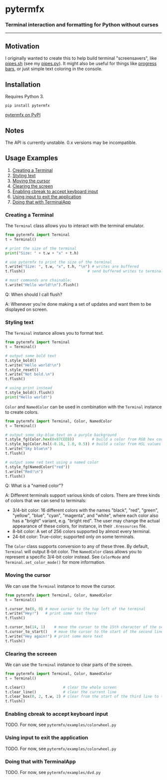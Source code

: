# pytermfx
### Terminal interaction and formatting for Python without curses
---

## Motivation
I originally wanted to create this to help build terminal "screensavers", like [pipes.sh](https://github.com/pipeseroni/pipes.sh) (see my [pipes.py](https://github.com/loganzartman/pytermfx/blob/master/pytermfx/examples/pipes.py)). It might also be useful for things like [progress bars](https://github.com/loganzartman/pytermfx/blob/master/pytermfx/examples/progress_bar.py), or just simple text coloring in the console.

## Installation
Requires Python 3.

`pip install pytermfx`

[pytermfx on PyPI](https://pypi.org/project/pytermfx/)

## Notes
The API is currently unstable. 0.x versions may be incompatible.

## Usage Examples
1. [Creating a Terminal](#creating-a-terminal)
2. [Styling text](#styling-text)
3. [Moving the cursor](#moving-the-cursor)
4. [Clearing the screen](#clearing-the-screen)
5. [Enabling cbreak to accept keyboard input](#enabling-cbreak-to-accept-keyboard-input)
6. [Using input to exit the application](#using-input-to-exit-the-application)
7. [Doing that with TerminalApp](#doing-that-with-terminalapp)

### Creating a Terminal
The `Terminal` class allows you to interact with the terminal emulator.

```python
from pytermfx import Terminal
t = Terminal()

# print the size of the terminal
print("Size: " + t.w + "x" + t.h)

# use pytermfx to print the size of the terminal
t.write("Size: ", t.w, "x", t.h, "\n") # writes are buffered
t.flush()                            # send buffered writes to terminal

# most commands are chainable:
t.write("Hello world!\n").flush() 
```

Q: When should I call flush?

A: Whenever you're done making a set of updates and want them to be displayed on screen.

### Styling text
The `Terminal` instance allows you to format text.

```python
from pytermfx import Terminal
t = Terminal()

# output some bold text
t.style_bold()
t.write("Hello world!\n")
t.style_reset()
t.write("Not bold.\n")
t.flush()

# using print instead
t.style_bold().flush()
print("Hello world!")
```

`Color` and `NamedColor` can be used in combination with the `Terminal` instance to create colors.

```python
from pytermfx import Terminal, Color, NamedColor
t = Terminal()

# output some sky-blue text on a purple background
t.style_fg(Color.hex(0x87CEEB))        # build a color from RGB hex code
t.style_bg(Color.hsl(-0.16, 1.0, 0.5)) # build a color from HSL values
t.write("Sky blue\n")
t.flush()

# output some red text using a named color
t.style_fg(NamedColor("red"))
t.write("Red!\n")
t.flush()
```

Q: What is a "named color"?

A: Different terminals support various kinds of colors. There are three kinds of colors that we can send to terminals:
* 3/4-bit color: 16 different colors with the names "black", "red", "green", "yellow", "blue", "cyan", "magenta", and "white", where each color also has a "bright" variant, e.g. "bright red". The user may change the actual appearance of these colors, for instance, in their `.Xresources` file.
* 8-bit color: A set of 256 colors supported by almost every terminal.
* 24-bit color: True-color; supported only on some terminals.

The `Color` class supports conversion to any of these three. By default, `Terminal` will output 8-bit color. The `NamedColor` class allows you to represent a specific 3/4-bit color instead. See `ColorMode` and `Terminal.set_color_mode()` for more information.

### Moving the cursor
We can use the `Terminal` instance to move the cursor.

```python
from pytermfx import Terminal, Color, NamedColor
t = Terminal()

t.cursor_to(0, 0) # move cursor to the top left of the terminal
t.write("Hey!")   # print some text there
t.flush()

t.cursor_to(14, 1)    # move the cursor to the 15th character of the second line
t.cursor_to_start()   # move the cursor to the start of the second line
t.write("Hey again!") # print some more text
t.flush()
```

### Clearing the screeen
We can use the `Terminal` instance to clear parts of the screen.

```python
from pytermfx import Terminal, Color, NamedColor
t = Terminal()

t.clear()                 # clear the whole screen
t.clear_line()            # clear the current line
t.clear_box(0, 2, t.w, 2) # clear from the start of the third line to the end of the fourth
t.flush()
```

### Enabling cbreak to accept keyboard input
TODO. For now, see `pytermfx/examples/colorwheel.py`

### Using input to exit the application
TODO. For now, see `pytermfx/examples/colorwheel.py`

### Doing that with TerminalApp
TODO. For now, see `pytermfx/examples/dvd.py`
